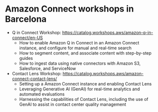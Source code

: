 # Amazon Connect workshops in Barcelona
- Q in Connect Workshop: https://catalog.workshops.aws/amazon-q-in-connect/en-US
    - How to enable Amazon Q in Connect in an Amazon Connect instance, and configure for manual and real-time search
    - How to segment content, and associate content with step-by-step guides
    - How to ingest data using native connectors with Amazon S3, Salesforce, and ServiceNow
- Contact Lens Workshop: https://catalog.workshops.aws/amazon-connect-contact-lens/
    - Setting up a Amazon Connect instance and enabling Contact Lens
    - Leveraging Generative AI (GenAI) for real-time analytics and automated evaluations
    - Harnessing the capabilities of Contact Lens, including the use of GenAI to assist in contact center quality management